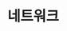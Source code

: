 # 네트워크



<figure><img src="../../../.gitbook/assets/스크린샷 2024-03-01 오전 9.44.06.png" alt=""><figcaption></figcaption></figure>

<figure><img src="../../../.gitbook/assets/스크린샷 2024-03-01 오전 9.45.20.png" alt=""><figcaption></figcaption></figure>

<figure><img src="../../../.gitbook/assets/스크린샷 2024-03-01 오전 9.50.16.png" alt=""><figcaption></figcaption></figure>





